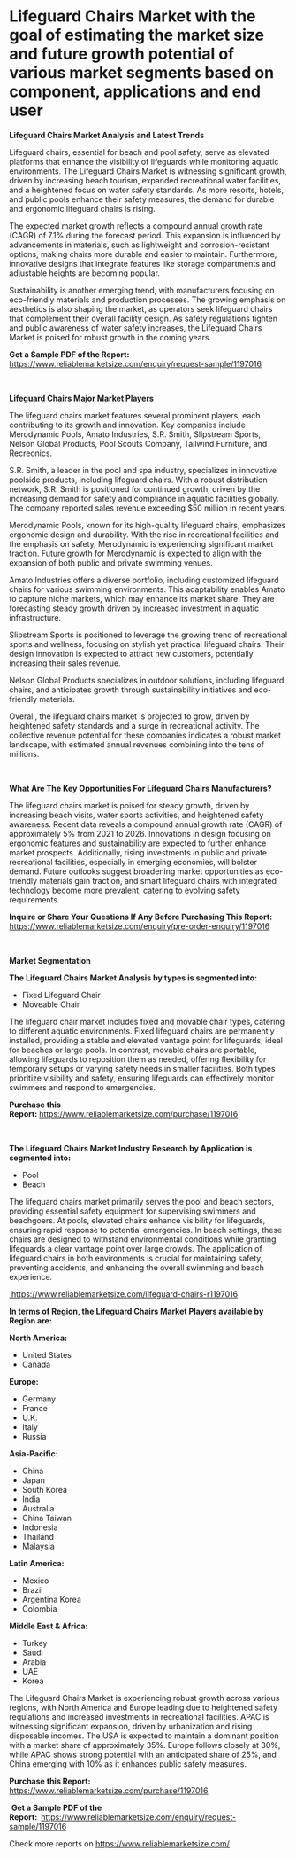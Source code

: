 <p><h1>Lifeguard Chairs Market with the goal of estimating the market size and future growth potential of various market segments based on component, applications and end user</h1></p><p><strong>Lifeguard Chairs Market Analysis and Latest Trends</strong></p>
<p><p>Lifeguard chairs, essential for beach and pool safety, serve as elevated platforms that enhance the visibility of lifeguards while monitoring aquatic environments. The Lifeguard Chairs Market is witnessing significant growth, driven by increasing beach tourism, expanded recreational water facilities, and a heightened focus on water safety standards. As more resorts, hotels, and public pools enhance their safety measures, the demand for durable and ergonomic lifeguard chairs is rising.</p><p>The expected market growth reflects a compound annual growth rate (CAGR) of 7.1% during the forecast period. This expansion is influenced by advancements in materials, such as lightweight and corrosion-resistant options, making chairs more durable and easier to maintain. Furthermore, innovative designs that integrate features like storage compartments and adjustable heights are becoming popular. </p><p>Sustainability is another emerging trend, with manufacturers focusing on eco-friendly materials and production processes. The growing emphasis on aesthetics is also shaping the market, as operators seek lifeguard chairs that complement their overall facility design. As safety regulations tighten and public awareness of water safety increases, the Lifeguard Chairs Market is poised for robust growth in the coming years.</p></p>
<p><strong>Get a Sample PDF of the Report:&nbsp;</strong> <a href="https://www.reliablemarketsize.com/enquiry/request-sample/1197016?utm_campaign=3166&utm_medium=2&utm_source=Github&utm_content=ia&utm_term=10042025&utm_id=lifeguard-chairs">https://www.reliablemarketsize.com/enquiry/request-sample/1197016</a></p>
<p>&nbsp;</p>
<p><strong>Lifeguard Chairs Major Market Players</strong></p>
<p><p>The lifeguard chairs market features several prominent players, each contributing to its growth and innovation. Key companies include Merodynamic Pools, Amato Industries, S.R. Smith, Slipstream Sports, Nelson Global Products, Pool Scouts Company, Tailwind Furniture, and Recreonics.</p><p>S.R. Smith, a leader in the pool and spa industry, specializes in innovative poolside products, including lifeguard chairs. With a robust distribution network, S.R. Smith is positioned for continued growth, driven by the increasing demand for safety and compliance in aquatic facilities globally. The company reported sales revenue exceeding $50 million in recent years.</p><p>Merodynamic Pools, known for its high-quality lifeguard chairs, emphasizes ergonomic design and durability. With the rise in recreational facilities and the emphasis on safety, Merodynamic is experiencing significant market traction. Future growth for Merodynamic is expected to align with the expansion of both public and private swimming venues.</p><p>Amato Industries offers a diverse portfolio, including customized lifeguard chairs for various swimming environments. This adaptability enables Amato to capture niche markets, which may enhance its market share. They are forecasting steady growth driven by increased investment in aquatic infrastructure.</p><p>Slipstream Sports is positioned to leverage the growing trend of recreational sports and wellness, focusing on stylish yet practical lifeguard chairs. Their design innovation is expected to attract new customers, potentially increasing their sales revenue.</p><p>Nelson Global Products specializes in outdoor solutions, including lifeguard chairs, and anticipates growth through sustainability initiatives and eco-friendly materials.</p><p>Overall, the lifeguard chairs market is projected to grow, driven by heightened safety standards and a surge in recreational activity. The collective revenue potential for these companies indicates a robust market landscape, with estimated annual revenues combining into the tens of millions.</p></p>
<p>&nbsp;</p>
<p><strong>What Are The Key Opportunities For Lifeguard Chairs Manufacturers?</strong></p>
<p><p>The lifeguard chairs market is poised for steady growth, driven by increasing beach visits, water sports activities, and heightened safety awareness. Recent data reveals a compound annual growth rate (CAGR) of approximately 5% from 2021 to 2026. Innovations in design focusing on ergonomic features and sustainability are expected to further enhance market prospects. Additionally, rising investments in public and private recreational facilities, especially in emerging economies, will bolster demand. Future outlooks suggest broadening market opportunities as eco-friendly materials gain traction, and smart lifeguard chairs with integrated technology become more prevalent, catering to evolving safety requirements.</p></p>
<p><strong>Inquire or Share Your Questions If Any Before Purchasing This Report:</strong> <a href="https://www.reliablemarketsize.com/enquiry/pre-order-enquiry/1197016?utm_campaign=3166&utm_medium=2&utm_source=Github&utm_content=ia&utm_term=10042025&utm_id=lifeguard-chairs">https://www.reliablemarketsize.com/enquiry/pre-order-enquiry/1197016</a></p>
<p>&nbsp;</p>
<p><strong>Market Segmentation</strong></p>
<p><strong>The Lifeguard Chairs Market Analysis by types is segmented into:</strong></p>
<p><ul><li>Fixed Lifeguard Chair</li><li>Moveable Chair</li></ul></p>
<p><p>The lifeguard chair market includes fixed and movable chair types, catering to different aquatic environments. Fixed lifeguard chairs are permanently installed, providing a stable and elevated vantage point for lifeguards, ideal for beaches or large pools. In contrast, movable chairs are portable, allowing lifeguards to reposition them as needed, offering flexibility for temporary setups or varying safety needs in smaller facilities. Both types prioritize visibility and safety, ensuring lifeguards can effectively monitor swimmers and respond to emergencies.</p></p>
<p><strong>Purchase this Report:&nbsp;</strong><a href="https://www.reliablemarketsize.com/purchase/1197016?utm_campaign=3166&utm_medium=2&utm_source=Github&utm_content=ia&utm_term=10042025&utm_id=lifeguard-chairs">https://www.reliablemarketsize.com/purchase/1197016</a></p>
<p>&nbsp;</p>
<p><strong>The Lifeguard Chairs Market Industry Research by Application is segmented into:</strong></p>
<p><ul><li>Pool</li><li>Beach</li></ul></p>
<p><p>The lifeguard chairs market primarily serves the pool and beach sectors, providing essential safety equipment for supervising swimmers and beachgoers. At pools, elevated chairs enhance visibility for lifeguards, ensuring rapid response to potential emergencies. In beach settings, these chairs are designed to withstand environmental conditions while granting lifeguards a clear vantage point over large crowds. The application of lifeguard chairs in both environments is crucial for maintaining safety, preventing accidents, and enhancing the overall swimming and beach experience.</p></p>
<p><a href="https://www.reliablemarketsize.com/lifeguard-chairs-r1197016?utm_campaign=3166&utm_medium=2&utm_source=Github&utm_content=ia&utm_term=10042025&utm_id=lifeguard-chairs">&nbsp;https://www.reliablemarketsize.com/lifeguard-chairs-r1197016</a></p>
<p><strong>In terms of Region, the Lifeguard Chairs Market Players available by Region are:</strong></p>
<p>
    <p> <strong> North America: </strong>
        <ul>
            <li>United States</li>
            <li>Canada</li>
        </ul>
        </p> 
    <p> <strong> Europe: </strong>
        <ul>
            <li>Germany</li>
            <li>France</li>
            <li>U.K.</li>
            <li>Italy</li>
            <li>Russia</li>
        </ul>
        </p> 
    <p> <strong> Asia-Pacific: </strong>
        <ul>
            <li>China</li>
            <li>Japan</li>
            <li>South Korea</li>
            <li>India</li>
            <li>Australia</li>
            <li>China Taiwan</li>
            <li>Indonesia</li>
            <li>Thailand</li>
            <li>Malaysia</li>
        </ul>
        </p> 
    <p> <strong> Latin America: </strong>
        <ul>
            <li>Mexico</li>
            <li>Brazil</li>
            <li>Argentina Korea</li>
            <li>Colombia</li>
        </ul>
        </p> 
    <p> <strong> Middle East & Africa: </strong>
        <ul>
            <li>Turkey</li>
            <li>Saudi</li>
            <li>Arabia</li>
            <li>UAE</li>
            <li>Korea</li>
        </ul>
    </p>
    </p>
<p><p>The Lifeguard Chairs Market is experiencing robust growth across various regions, with North America and Europe leading due to heightened safety regulations and increased investments in recreational facilities. APAC is witnessing significant expansion, driven by urbanization and rising disposable incomes. The USA is expected to maintain a dominant position with a market share of approximately 35%. Europe follows closely at 30%, while APAC shows strong potential with an anticipated share of 25%, and China emerging with 10% as it enhances public safety measures.</p></p>
<p><strong>Purchase this Report: </strong><a href="https://www.reliablemarketsize.com/purchase/1197016?utm_campaign=3166&utm_medium=2&utm_source=Github&utm_content=ia&utm_term=10042025&utm_id=lifeguard-chairs">https://www.reliablemarketsize.com/purchase/1197016</a></p>
<p>&nbsp;<strong>Get a Sample PDF of the Report:&nbsp;&nbsp;</strong><a href="https://www.reliablemarketsize.com/enquiry/request-sample/1197016?utm_campaign=3166&utm_medium=2&utm_source=Github&utm_content=ia&utm_term=10042025&utm_id=lifeguard-chairs">https://www.reliablemarketsize.com/enquiry/request-sample/1197016</a></p>
<p><strong></strong></p>
<p>Check more reports on <a href="https://www.reliablemarketsize.com/?utm_campaign=3166&utm_medium=2&utm_source=Github&utm_content=ia&utm_term=10042025&utm_id=lifeguard-chairs">https://www.reliablemarketsize.com/</a></p>